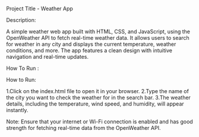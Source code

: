 
Project Title - 
Weather App

Description: 

A simple weather web app built with HTML, CSS, and JavaScript, using the OpenWeather API to fetch real-time weather data. It allows users to search for weather in any city and displays the current temperature, weather conditions, and more. The app features a clean design with intuitive navigation and real-time updates.

How To Run :

How to Run:

1.Click on the index.html file to open it in your browser.
2.Type the name of the city you want to check the weather for in the search bar.
3.The weather details, including the temperature, wind speed, and humidity, will appear instantly.

Note:
Ensure that your internet or Wi-Fi connection is enabled and has good strength for fetching real-time data from the OpenWeather API.


